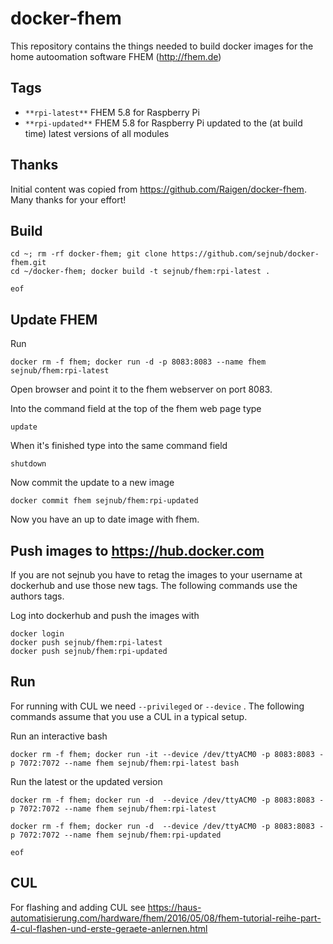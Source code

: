 # docker-fhem
This repository contains the things needed to build docker images for the home autoomation software FHEM (http://fhem.de)

## Tags
  * ``**rpi-latest**``  FHEM 5.8 for Raspberry Pi
  * ``**rpi-updated**`` FHEM 5.8 for Raspberry Pi updated to the (at build time) latest versions of all modules

## Thanks
Initial content was copied from https://github.com/Raigen/docker-fhem. Many thanks for your effort! 


## Build

    cd ~; rm -rf docker-fhem; git clone https://github.com/sejnub/docker-fhem.git
    cd ~/docker-fhem; docker build -t sejnub/fhem:rpi-latest .
    
    eof


## Update FHEM

Run 
    
    docker rm -f fhem; docker run -d -p 8083:8083 --name fhem sejnub/fhem:rpi-latest

Open browser and point it to the fhem webserver on port 8083.

Into the command field at the top of the fhem web page type
    
    update

When it's finished type into the same command field
    
    shutdown

Now commit the update to a new image
    
    docker commit fhem sejnub/fhem:rpi-updated

Now you have an up to date image with fhem.


## Push images to https://hub.docker.com

If you are not sejnub you have to retag the images to your username at dockerhub and use those new tags. The following commands use the authors tags.

Log into dockerhub and push the images with
    
    docker login
    docker push sejnub/fhem:rpi-latest
    docker push sejnub/fhem:rpi-updated


## Run

For running with CUL we need ``--privileged`` or ``--device`` <cul-device>. The following commands assume that you use a CUL in a typical setup.

Run an interactive bash

    docker rm -f fhem; docker run -it --device /dev/ttyACM0 -p 8083:8083 -p 7072:7072 --name fhem sejnub/fhem:rpi-latest bash

Run the latest or the updated version

    docker rm -f fhem; docker run -d  --device /dev/ttyACM0 -p 8083:8083 -p 7072:7072 --name fhem sejnub/fhem:rpi-latest

    docker rm -f fhem; docker run -d  --device /dev/ttyACM0 -p 8083:8083 -p 7072:7072 --name fhem sejnub/fhem:rpi-updated

    eof
    
    
## CUL

For flashing and adding CUL see 
https://haus-automatisierung.com/hardware/fhem/2016/05/08/fhem-tutorial-reihe-part-4-cul-flashen-und-erste-geraete-anlernen.html

